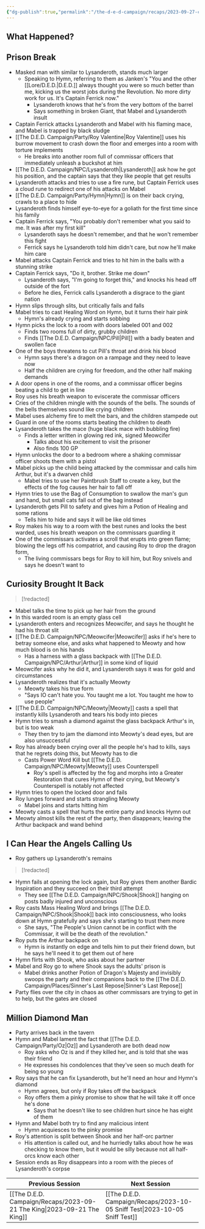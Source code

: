 ```yaml
---
{"dg-publish":true,"permalink":"/the-d-e-d-campaign/recaps/2023-09-27-cat-s-in-the-cradle/","created":"","updated":""}
---
```



## What Happened? 

## Prison Break
- Masked man with similar to Lysanderoth, stands much larger 
	- Speaking to Hymn, referring to them as Janken's "You and the other [[Lore/D.E.D.\|D.E.D.]] always thought you were so much better than me, kicking us the worst jobs during the Revolution. No more dirty work for us. It's Captain Ferrick now."
		- Lysanderoth knows that he's from the very bottom of the barrel 
		- Says something in broken Giant, that Mabel and Lysanderoth insult 
- Captain Ferrick attacks Lysanderoth and Mabel with his flaming mace, and Mabel is trapped by black sludge
- [[The D.E.D. Campaign/Party/Roy Valentine\|Roy Valentine]] uses his burrow movement to crash down the floor and emerges into a room with torture implements 
	- He breaks into another room full of commissar officers that immediately unleash a buckshot at him 
- [[The D.E.D. Campaign/NPC/Lysanderoth\|Lysanderoth]] ask how he got his position, and the captain says that they like people that get results 
- Lysanderoth attacks and tries to use a fire rune, but Captain Ferrick uses a cloud rune to redirect one of his attacks on Mabel
- [[The D.E.D. Campaign/Party/Hymn\|Hymn]] is on their back crying, crawls to a place to hide
- Lysanderoth finds himself eye-to-eye for a goliath for the first time since his family 
- Captain Ferrick says, "You probably don't remember what you said to me. It was after my first kill"
	- Lysanderoth says he doesn't remember, and that he won't remember this fight 
	- Ferrick says he Lysanderoth told him didn't care, but now he'll make him care 
- Mabel attacks Captain Ferrick and tries to hit him in the balls with a stunning strike 
- Captain Ferrick says, "Do it, brother. Strike me down"
	- Lysanderoth says, "I'm going to forget this," and knocks his head off outside of the fort 
	- Before he dies, Ferrick calls Lysanderoth a disgrace to the giant nation
- Hymn slips through slits, but critically fails and falls 
- Mabel tries to cast Healing Word on Hymn, but it turns their hair pink
	- Hymn's already crying and starts sobbing 
- Hymn picks the lock to a room with doors labeled 001 and 002 
	- Finds two rooms full of dirty, grubby children
	- Finds [[The D.E.D. Campaign/NPC/Pill\|Pill]] with a badly beaten and swollen face
- One of the boys threatens to cut Pill's throat and drink his blood 
	- Hymn says there's a dragon on a rampage and they need to leave now 
	- Half the children are crying for freedom, and the other half making demands 
- A door opens in one of the rooms, and a commissar officer begins beating a child to get in line
- Roy uses his breath weapon to eviscerate the commissar officers 
- Cries of the children mingle with the sounds of the bells. The sounds of the bells themselves sound like crying children 
- Mabel uses alchemy fire to melt the bars, and the children stampede out 
- Guard in one of the rooms starts beating the children to death
- Lysanderoth takes the mace (huge black mace with bubbling fire)
	- Finds a letter written in glowing red ink, signed Meowcifer 
		- Talks about his excitement to visit the prisoner 
		- Also finds 100 GP
- Hymn unlocks the door to a bedroom where a shaking commissar officer shoots them with a pistol
- Mabel picks up the child being attacked by the commissar and calls him Arthur, but it's a dwarven child 
	- Mabel tries to use her Paintbrush Staff to create a key, but the effects of the fog causes her hair to fall off
- Hymn tries to use the Bag of Consumption to swallow the man's gun and hand, but small cats fall out of the bag instead 
- Lysanderoth gets Pill to safety and gives him a Potion of Healing and some rations
	- Tells him to hide and says it will be like old times
- Roy makes his way to a room with the best runes and looks the best warded, uses his breath weapon on the commissars guarding it
- One of the commissars activates a scroll that erupts into green flame; blowing the legs off his compatriot, and causing Roy to drop the dragon form,  
	- The living commissars begs for Roy to kill him, but Roy snivels and says he doesn't want to

## Curiosity Brought It Back

>[!redacted]

- Mabel talks the time to pick up her hair from the ground
- In this warded room is an empty glass cell
- Lysanderoth enters and recognizes Meowcifer, and says he thought he had his throat slit 
- [[The D.E.D. Campaign/NPC/Meowcifer\|Meowcifer]] asks if he's here to betray someone else, and asks what happened to Meowty and how much blood is on his hands 
	- Has a harness with a glass backpack with [[The D.E.D. Campaign/NPC/Arthur\|Arthur]] in some kind of liquid 
- Meowcifer asks why he did it, and Lysanderoth says it was for gold and circumstances 
- Lysanderoth realizes that it's actually Meowty
	- Meowty takes his true form 
	- "Says IO can't hate you. You taught me a lot. You taught me how to use people"
- [[The D.E.D. Campaign/NPC/Meowty\|Meowty]] casts a spell that instantly kills Lysanderoth and tears his body into pieces 
- Hymn tries to smash a diamond against the glass backpack Arthur's in, but is too weak 
	- They then try to jam the diamond into Meowty's dead eyes, but are also unsuccessful
- Roy has already been crying over all the people he's had to kills, says that he regrets doing this, but Meowty has to die 
	- Casts Power Word Kill but [[The D.E.D. Campaign/NPC/Meowty\|Meowty]] uses Counterspell
		- Roy's spell is affected by the fog and morphs into a Greater Restoration that cures Hymn of their crying, but Meowty's Counterspell is notably not affected 
- Hymn tries to open the locked door and fails 
- Roy lunges forward and starts strangling Meowty 
	- Mabel joins and starts hitting him
- Meowty casts a spell that hurts the entire party and knocks Hymn out
- Meowty almost kills the rest of the party, then disappears; leaving the Arthur backpack and wand behind 

## I Can Hear the Angels Calling Us
- Roy gathers up Lysanderoth's remains
>[!redacted]

- Hymn fails at opening the lock again, but Roy gives them another Bardic Inspiration and they succeed on their third attempt 
	- They see [[The D.E.D. Campaign/NPC/Shook\|Shook]] hanging on posts badly injured and unconscious
- Roy casts Mass Healing Word and brings [[The D.E.D. Campaign/NPC/Shook\|Shook]] back into consciousness, who looks down at Hymn gratefully and says she's starting to trust them more 
	- She says, "The People's Union cannot be in conflict with the Commissar, it will be the death of the revolution."
- Roy puts the Arthur backpack on
	- Hymn is instantly on edge and tells him to put their friend down, but he says he'll need it to get them out of here 
- Hymn flirts with Shook, who asks about her partner 
- Mabel and Roy go to where Shook says the adults' prison is
	- Mabel drinks another Potion of Dragon's Majesty and invisibly swoops the party and their companions back to the [[The D.E.D. Campaign/Places/Sinner's Last Repose\|Sinner's Last Repose]]
- Party flies over the city in chaos as other commissars are trying to get in to help, but the gates are closed

## Million Diamond Man 
- Party arrives back in the tavern
- Hymn and Mabel lament the fact that [[The D.E.D. Campaign/Party/Oz\|Oz]] and Lysanderoth are both dead now
	- Roy asks who Oz is and if they killed her, and is told that she was their friend 
	- He expresses his condolences that they've seen so much death for being so young 
- Roy says that he can fix Lysanderoth, but he'll need an hour and Hymn's diamond 
	- Hymn agrees, but only if Roy takes off the backpack 
	- Roy offers them a pinky promise to show that he will take it off once he's done 
		- Says that he doesn't like to see children hurt since he has eight of them
- Hymn and Mabel both try to find any malicious intent 
	- Hymn acquiesces to the pinky promise 
- Roy's attention is split between Shook and her half-orc partner 
	- His attention is called out, and he hurriedly talks about how he was checking to know them, but it would be silly because not all half-orcs know each other 
- Session ends as Roy disappears into a room with the pieces of Lysanderoth's corpse

|  **Previous Session**   |   **Next Session**   |
| --- | --- |
| [[The D.E.D. Campaign/Recaps/2023-09-21 The King\|2023-09-21 The King]]  |[[The D.E.D. Campaign/Recaps/2023-10-05 Sniff Test\|2023-10-05 Sniff Test]]  |
